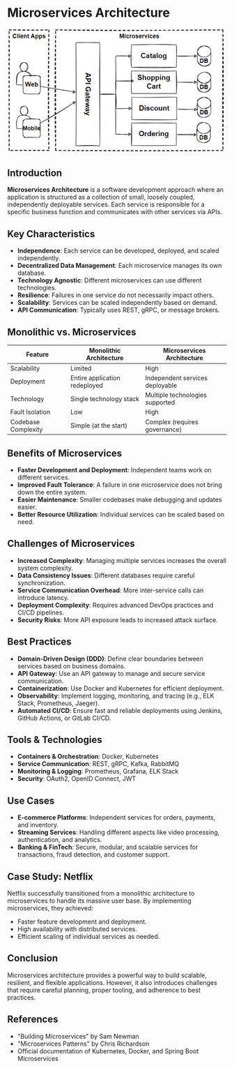 # Microservices Architecture

<img src="microservice.png" alt="Microservices Architecture" width="500">


## Introduction
**Microservices Architecture** is a software development approach where an application is structured as a collection of small, loosely coupled, independently deployable services. Each service is responsible for a specific business function and communicates with other services via APIs.

## Key Characteristics
- **Independence**: Each service can be developed, deployed, and scaled independently.
- **Decentralized Data Management**: Each microservice manages its own database.
- **Technology Agnostic**: Different microservices can use different technologies.
- **Resilience**: Failures in one service do not necessarily impact others.
- **Scalability**: Services can be scaled independently based on demand.
- **API Communication**: Typically uses REST, gRPC, or message brokers.

## Monolithic vs. Microservices
| Feature       | Monolithic Architecture | Microservices Architecture |
|--------------|-------------------------|----------------------------|
| Scalability  | Limited                  | High                       |
| Deployment   | Entire application redeployed | Independent services deployable |
| Technology   | Single technology stack | Multiple technologies supported |
| Fault Isolation | Low | High |
| Codebase Complexity | Simple (at the start) | Complex (requires governance) |

## Benefits of Microservices
- **Faster Development and Deployment**: Independent teams work on different services.
- **Improved Fault Tolerance**: A failure in one microservice does not bring down the entire system.
- **Easier Maintenance**: Smaller codebases make debugging and updates easier.
- **Better Resource Utilization**: Individual services can be scaled based on need.

## Challenges of Microservices
- **Increased Complexity**: Managing multiple services increases the overall system complexity.
- **Data Consistency Issues**: Different databases require careful synchronization.
- **Service Communication Overhead**: More inter-service calls can introduce latency.
- **Deployment Complexity**: Requires advanced DevOps practices and CI/CD pipelines.
- **Security Risks**: More API exposure leads to increased attack surface.

## Best Practices
- **Domain-Driven Design (DDD)**: Define clear boundaries between services based on business domains.
- **API Gateway**: Use an API gateway to manage and secure service communication.
- **Containerization**: Use Docker and Kubernetes for efficient deployment.
- **Observability**: Implement logging, monitoring, and tracing (e.g., ELK Stack, Prometheus, Jaeger).
- **Automated CI/CD**: Ensure fast and reliable deployments using Jenkins, GitHub Actions, or GitLab CI/CD.

## Tools & Technologies
- **Containers & Orchestration**: Docker, Kubernetes
- **Service Communication**: REST, gRPC, Kafka, RabbitMQ
- **Monitoring & Logging**: Prometheus, Grafana, ELK Stack
- **Security**: OAuth2, OpenID Connect, JWT

## Use Cases
- **E-commerce Platforms**: Independent services for orders, payments, and inventory.
- **Streaming Services**: Handling different aspects like video processing, authentication, and analytics.
- **Banking & FinTech**: Secure, modular, and scalable services for transactions, fraud detection, and customer support.

## Case Study: Netflix
Netflix successfully transitioned from a monolithic architecture to microservices to handle its massive user base. By implementing microservices, they achieved:
- Faster feature development and deployment.
- High availability with distributed services.
- Efficient scaling of individual services as needed.

## Conclusion
Microservices architecture provides a powerful way to build scalable, resilient, and flexible applications. However, it also introduces challenges that require careful planning, proper tooling, and adherence to best practices.

## References
- "Building Microservices" by Sam Newman
- "Microservices Patterns" by Chris Richardson
- Official documentation of Kubernetes, Docker, and Spring Boot Microservices

